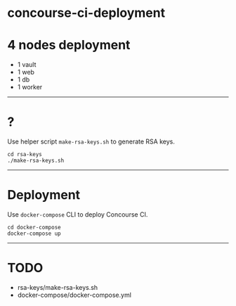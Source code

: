 # concourse-ci-deployment

# 4 nodes deployment

* 1 vault
* 1 web
* 1 db
* 1 worker

---

# ?

Use helper script `make-rsa-keys.sh` to generate RSA keys.

```
cd rsa-keys
./make-rsa-keys.sh
```

---

# Deployment

Use `docker-compose` CLI to deploy Concourse CI.

```
cd docker-compose
docker-compose up
```

---

# TODO

* rsa-keys/make-rsa-keys.sh
* docker-compose/docker-compose.yml
